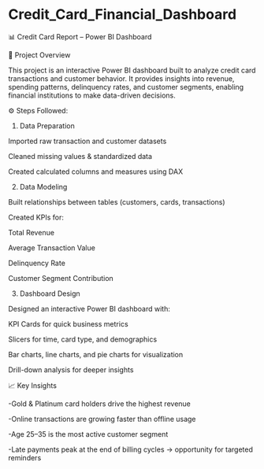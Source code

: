 # Credit_Card_Financial_Dashboard

📊 Credit Card Report – Power BI Dashboard

📌 Project Overview

This project is an interactive Power BI dashboard built to analyze credit card transactions and customer behavior. It provides insights into revenue, spending patterns, delinquency rates, and customer segments, enabling financial institutions to make data-driven decisions.

⚙️ Steps Followed:

1. Data Preparation

Imported raw transaction and customer datasets

Cleaned missing values & standardized data

Created calculated columns and measures using DAX

2. Data Modeling

Built relationships between tables (customers, cards, transactions)

Created KPIs for:

Total Revenue

Average Transaction Value

Delinquency Rate

Customer Segment Contribution

3. Dashboard Design

Designed an interactive Power BI dashboard with:

KPI Cards for quick business metrics

Slicers for time, card type, and demographics

Bar charts, line charts, and pie charts for visualization

Drill-down analysis for deeper insights

📈 Key Insights

-Gold & Platinum card holders drive the highest revenue

-Online transactions are growing faster than offline usage

-Age 25–35 is the most active customer segment

-Late payments peak at the end of billing cycles → opportunity for targeted reminders

 
